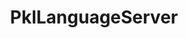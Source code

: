---
title: PklLanguageServer
description: Language server for Apple Pkl language written in Swift.
url: https://github.com/jayadamsmorgan/PklLanguageServer
---